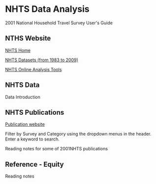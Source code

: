 # NHTS Data Analysis

2001 National Household Travel Survey User's Guide

## NTHS Website

[NHTS Home](https://nhts.ornl.gov/)

[NHTS Datasets (from 1983 to 2009)](https://nhts.ornl.gov/download.shtml)

[NHTS Online Analysis Tools](https://nhts.ornl.gov/tools.shtml)

## NHTS Data

Data Introduction

## NHTS Publications

[Publication website](https://nhts.ornl.gov/publications)

Filter by Survey and Category using the dropdown menus in the header. Enter a keyword to search.

Reading notes for some of 2001NHTS publications

## Reference - Equity

Reading notes
